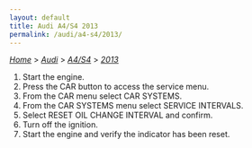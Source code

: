 ```yaml
---
layout: default
title: Audi A4/S4 2013
permalink: /audi/a4-s4/2013/
---
```

[*Home*](/) > [*Audi*](/audi/) > [*A4/S4*](/audi/a4-s4/) > [*2013*](/audi/a4-s4/2013/)
1. Start the engine.
2. Press the CAR button to access the service menu.
3. From the CAR menu select CAR SYSTEMS.
4. From the CAR SYSTEMS menu select SERVICE INTERVALS.
5. Select RESET OIL CHANGE INTERVAL and confirm.
6. Turn off the ignition.
7. Start the engine and verify the indicator has been reset.